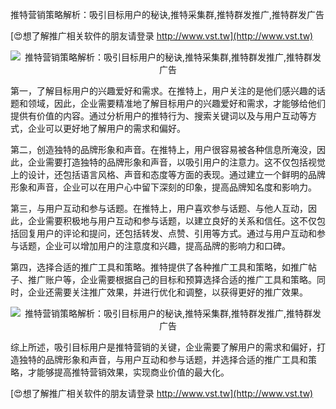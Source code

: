 推特营销策略解析：吸引目标用户的秘诀,推特采集群,推特群发推广,推特群发广告

[😍想了解推广相关软件的朋友请登录 http://www.vst.tw](http://www.vst.tw)

 <center><img src="https://vst.tw/MP4/tuiguang/png/2.png" alt="推特营销策略解析：吸引目标用户的秘诀,推特采集群,推特群发推广,推特群发广告"></center>

第一，了解目标用户的兴趣爱好和需求。在推特上，用户关注的是他们感兴趣的话题和领域，因此，企业需要精准地了解目标用户的兴趣爱好和需求，才能够给他们提供有价值的内容。通过分析用户的推特行为、搜索关键词以及与用户互动等方式，企业可以更好地了解用户的需求和偏好。

第二，创造独特的品牌形象和声音。在推特上，用户很容易被各种信息所淹没，因此，企业需要打造独特的品牌形象和声音，以吸引用户的注意力。这不仅包括视觉上的设计，还包括语言风格、声音和态度等方面的表现。通过建立一个鲜明的品牌形象和声音，企业可以在用户心中留下深刻的印象，提高品牌知名度和影响力。

第三，与用户互动和参与话题。在推特上，用户喜欢参与话题、与他人互动，因此，企业需要积极地与用户互动和参与话题，以建立良好的关系和信任。这不仅包括回复用户的评论和提问，还包括转发、点赞、引用等方式。通过与用户互动和参与话题，企业可以增加用户的注意度和兴趣，提高品牌的影响力和口碑。

第四，选择合适的推广工具和策略。推特提供了各种推广工具和策略，如推广帖子、推广账户等，企业需要根据自己的目标和预算选择合适的推广工具和策略。同时，企业还需要关注推广效果，并进行优化和调整，以获得更好的推广效果。

 <center><img src="https://vst.tw/MP4/tuiguang/png/1.png" alt="推特营销策略解析：吸引目标用户的秘诀,推特采集群,推特群发推广,推特群发广告"></center>

综上所述，吸引目标用户是推特营销的关键，企业需要了解用户的需求和偏好，打造独特的品牌形象和声音，与用户互动和参与话题，并选择合适的推广工具和策略，才能够提高推特营销效果，实现商业价值的最大化。

[😍想了解推广相关软件的朋友请登录 http://www.vst.tw](http://www.vst.tw)



